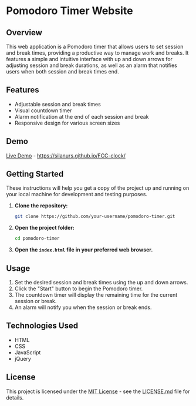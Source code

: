# Pomodoro Timer Website

## Overview

This web application is a Pomodoro timer that allows users to set session and break times, providing a productive way to manage work and breaks. It features a simple and intuitive interface with up and down arrows for adjusting session and break durations, as well as an alarm that notifies users when both session and break times end.

## Features

- Adjustable session and break times
- Visual countdown timer
- Alarm notification at the end of each session and break
- Responsive design for various screen sizes

## Demo

[Live Demo](#) - https://silanurs.github.io/FCC-clock/


## Getting Started

These instructions will help you get a copy of the project up and running on your local machine for development and testing purposes.

1. **Clone the repository:**

    ```bash
    git clone https://github.com/your-username/pomodoro-timer.git
    ```

2. **Open the project folder:**

    ```bash
    cd pomodoro-timer
    ```

3. **Open the `index.html` file in your preferred web browser.**

## Usage

1. Set the desired session and break times using the up and down arrows.
2. Click the "Start" button to begin the Pomodoro timer.
3. The countdown timer will display the remaining time for the current session or break.
4. An alarm will notify you when the session or break ends.

## Technologies Used

- HTML
- CSS
- JavaScript
- jQuery
## License

This project is licensed under the [MIT License](LICENSE.md) - see the [LICENSE.md](LICENSE.md) file for details.
